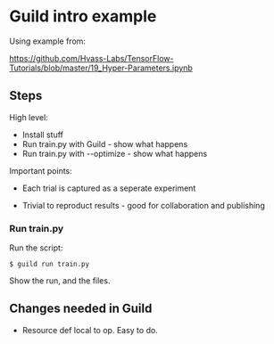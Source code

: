 # Guild intro example

Using example from:

https://github.com/Hvass-Labs/TensorFlow-Tutorials/blob/master/19_Hyper-Parameters.ipynb

## Steps

High level:

- Install stuff
- Run train.py with Guild - show what happens
- Run train.py with --optimize - show what happens

Important points:

- Each trial is captured as a seperate experiment

- Trivial to reproduct results - good for collaboration and publishing

### Run train.py

Run the script:

    $ guild run train.py

Show the run, and the files.

## Changes needed in Guild

- Resource def local to op. Easy to do.

